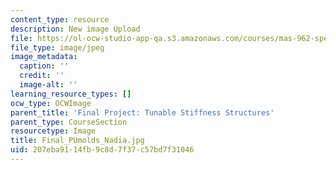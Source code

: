 ```yaml
---
content_type: resource
description: New image Upload
file: https://ol-ocw-studio-app-qa.s3.amazonaws.com/courses/mas-962-special-topics-new-textiles-spring-2010/207eba9114fb9c8d7f37c57bd7f31046_Final_PUmolds_Nadia.jpg
file_type: image/jpeg
image_metadata:
  caption: ''
  credit: ''
  image-alt: ''
learning_resource_types: []
ocw_type: OCWImage
parent_title: 'Final Project: Tunable Stiffness Structures'
parent_type: CourseSection
resourcetype: Image
title: Final_PUmolds_Nadia.jpg
uid: 207eba91-14fb-9c8d-7f37-c57bd7f31046
---
```

